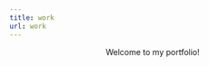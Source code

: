 ```yaml
---
title: work
url: work
---
```


<div align="center">
	<p>
        Welcome to my portfolio!
		<br>
		<br>
	</p>
</div>